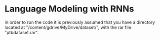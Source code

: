 # Language Modeling with RNNs

In order to run the code it is previously assumed that you have a directory located at "/content/gdrive/MyDrive/dataset/", with the rar file "ptbdataset.rar".
